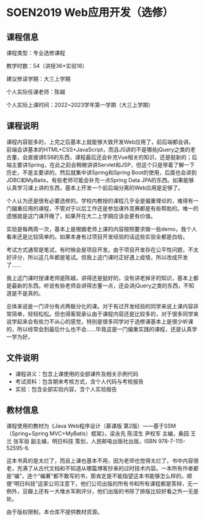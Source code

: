 # SOEN2019 Web应用开发（选修）

## 课程信息

课程类型：专业选修课程

教学时数：54（讲授36+实验18）

建议修读学期：大三上学期

个人实际任课老师：陈越

个人实际上课时间：2022~2023学年第一学期（大三上学期）

## 课程说明

课程内容挺多的，上完之后基本上就能够大致开发Web应用了，前后端都会讲。前端会讲基本的HTML+CSS+JavaScript，而且JS讲的不是哪些jQuery之类的老古董，会直接讲ES6的东西，课程最后还会补充Vue相关的知识，还是挺新的；后端主要讲Spring，在此之前会稍微讲讲Servlet和JSP，但这个只是带着了解一下历史，不是主要讲的，然后就集中讲Spring和Spring Boot的使用，后面也会讲到JDBC和MyBatis，有些老师可能会补充一点Spring Data JPA的东西。如果能够认真学习课上讲的东西，基本上开发一个前后端分离的Web应用是足够了。

个人认为还是很有必要选修的。学校内教授的课程几乎全是偏重理论的，难得有一门偏重应用的课程，不管对于以后工作还是参加课外竞赛都是有些帮助的。唯一的遗憾就是这门课开晚了，如果开在大二上学期应该会更有价值。

实验是每两周一次，基本上是根据老师上课的内容按照要求做一些demo，我个人看来还是比较简单的。如果本身有过项目开发经验的话这些实验全都是白给。

考试方式通常是笔试，有时候会是项目开发。由于项目开发存在公平性问题，不太好评分，所以这几年都是笔试。但我上这门课时正好遇上疫情，所以改成开发了……

我上这门课时授课老师是陈越，讲得还是挺好的，没有讲老掉牙的知识，基本上都是最新的东西。听说有些老师会讲得古董一点，还会讲jQuery之类的东西，不知道是不是真的。

总体来说是一门评分有点两极分化的课。对于有过开发经验的同学来说上课内容非常简单，轻轻松松。但也得客观承认由于课程内容还是比较多的，对于很多同学来说学起来会有些力不从心的感觉，特别是很多同学对于选修课基本上是很少听课的，所以经常会到最后什么也不会……毕竟这是一门偏重实践的课程，还是认真学一学为好。

## 文件说明

- 课程讲义：包含上课使用的全部课件及相关示例代码
- 考试资料：包含期末考核方式，含个人代码与考核报告
- 实验：包含全部实验内容，含个人实验报告

## 教材信息

课程使用的教材为《Java Web程序设计（慕课版 第2版）——基于SSM（Spring+Spring MVC+MyBatis）框架》，梁永先 陈滢生 尹校军 主编，桑园 王兰 张军丽 副主编，明日科技 策划，人民邮电出版社出版，ISBN 978-7-115-52595-6.

这本书真的是太烂了，而且上课也基本不用，因为老师也觉得太烂了。书中内容很老，充满了从古代文档和不知道从哪篇博客抄来的过时技术内容。一本所有作者都是“编”，连个“编著”都不敢写的书，那肯定是不能指望这本书能够怎么样的。顺便“明日科技”这家公司注意下，他们公司出版的所有书和所有课程都是答辩，无一例外，豆瓣上还有一大堆水军刷评分，他们出版的书除了排版比较好看之外一无是处。

由于版权限制，本仓库不提供教材资源。
